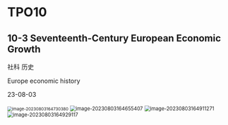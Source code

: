 # TPO10



## 10-3 Seventeenth-Century European Economic Growth

社科 历史

Europe economic history

23-08-03

<img src="https://cdn.jsdelivr.net/gh/Zhu-Shatong/cloudimg/img/image-20230803164730380.png" alt="image-20230803164730380" style="zoom:67%;" />

<img src="https://cdn.jsdelivr.net/gh/Zhu-Shatong/cloudimg/img/image-20230803164655407.png" alt="image-20230803164655407" style="zoom: 80%;" />

<img src="https://cdn.jsdelivr.net/gh/Zhu-Shatong/cloudimg/img/image-20230803164911271.png" alt="image-20230803164911271" style="zoom: 80%;" />

<img src="https://cdn.jsdelivr.net/gh/Zhu-Shatong/cloudimg/img/image-20230803164929117.png" alt="image-20230803164929117" style="zoom: 80%;" />